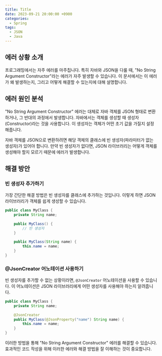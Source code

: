 ```yaml
---
title: Title
date: 2023-09-21 20:00:00 +0900
categories:
  - Spring
tags:
  - JSON
  - Java
---
```

## 에러 상황 소개

프로그래밍에서는 자주 에러를 마주칩니다. 특히 자바와 JSON을 다룰 때, "No String Argument Constructor"라는 에러가 자주 발생할 수 있습니다. 이 문서에서는 이 에러가 왜 발생하는지, 그리고 어떻게 해결할 수 있는지에 대해 설명합니다.

## 에러 원인 분석

"No String Argument Constructor" 에러는 대체로 자바 객체를 JSON 형태로 변환하거나, 그 반대의 과정에서 발생합니다. 자바에서는 객체를 생성할 때 생성자(Constructor)라는 것을 사용합니다. 이 생성자는 객체가 어떤 초기 값을 가질지 설정해줍니다.

자바 객체를 JSON으로 변환하려면 해당 객체의 클래스에 빈 생성자(파라미터가 없는 생성자)가 있어야 합니다. 만약 빈 생성자가 없다면, JSON 라이브러리는 어떻게 객체를 생성해야 할지 모르기 때문에 에러가 발생합니다.

## 해결 방안

### 빈 생성자 추가하기

가장 간단한 해결 방법은 빈 생성자를 클래스에 추가하는 것입니다. 이렇게 하면 JSON 라이브러리가 객체를 쉽게 생성할 수 있습니다.

```java
public class MyClass {
    private String name;
    
    public MyClass() {
        // 빈 생성자
    }
    
    public MyClass(String name) {
        this.name = name;
    }
}
```

### @JsonCreator 어노테이션 사용하기

빈 생성자를 추가할 수 없는 상황이라면, `@JsonCreator` 어노테이션을 사용할 수 있습니다. 이 어노테이션은 JSON 라이브러리에게 어떤 생성자를 사용해야 하는지 알려줍니다.

```java
public class MyClass {
    private String name;
    
    @JsonCreator
    public MyClass(@JsonProperty("name") String name) {
        this.name = name;
    }
}
```

이러한 방법을 통해 "No String Argument Constructor" 에러를 해결할 수 있습니다. 효과적인 코드 작성을 위해 이러한 에러와 해결 방법을 잘 이해하는 것이 중요합니다.